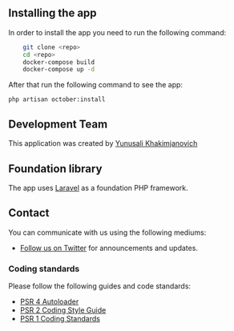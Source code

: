## Installing the app

In order to install the app you need to run the following command:

```bash
    git clone <repo>
    cd <repo>
    docker-compose build
    docker-compose up -d
```

After that run the following command to see the app:

    php artisan october:install

## Development Team

This application was created by [Yunusali Khakimjanovich](https://www.linkedin.com/in/khakimjanovich/)

## Foundation library

The app uses [Laravel](https://laravel.com) as a foundation PHP framework.

## Contact

You can communicate with us using the following mediums:

* [Follow us on Twitter](https://twitter.com/khakimjanovich) for announcements and updates.

### Coding standards

Please follow the following guides and code standards:

* [PSR 4 Autoloader](https://github.com/php-fig/fig-standards/blob/master/accepted/PSR-4-autoloader.md)
* [PSR 2 Coding Style Guide](https://github.com/php-fig/fig-standards/blob/master/accepted/PSR-2-coding-style-guide.md)
* [PSR 1 Coding Standards](https://github.com/php-fig/fig-standards/blob/master/accepted/PSR-1-basic-coding-standard.md)

